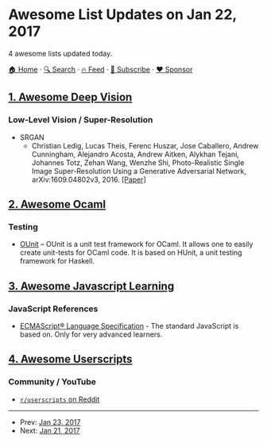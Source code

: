 # Awesome List Updates on Jan 22, 2017

4 awesome lists updated today.

[🏠 Home](/README.md) · [🔍 Search](https://www.trackawesomelist.com/search/) · [🔥 Feed](https://www.trackawesomelist.com/rss.xml) · [📮 Subscribe](https://trackawesomelist.us17.list-manage.com/subscribe?u=d2f0117aa829c83a63ec63c2f&id=36a103854c) · [❤️  Sponsor](https://github.com/sponsors/theowenyoung)



## [1. Awesome Deep Vision](/content/kjw0612/awesome-deep-vision/README.md)

### Low-Level Vision / Super-Resolution

*   SRGAN
    *   Christian Ledig, Lucas Theis, Ferenc Huszar, Jose Caballero, Andrew Cunningham, Alejandro Acosta, Andrew Aitken, Alykhan Tejani, Johannes Totz, Zehan Wang, Wenzhe Shi, Photo-Realistic Single Image Super-Resolution Using a Generative Adversarial Network, arXiv:1609.04802v3, 2016. [\[Paper\]](https://arxiv.org/pdf/1609.04802v3.pdf)

## [2. Awesome Ocaml](/content/ocaml-community/awesome-ocaml/README.md)

### Testing

*   [OUnit](http://ounit.forge.ocamlcore.org/) – OUnit is a unit test framework for OCaml. It allows one to easily create unit-tests for OCaml code. It is based on HUnit, a unit testing framework for Haskell.

## [3. Awesome Javascript Learning](/content/micromata/awesome-javascript-learning/README.md)

### JavaScript References

*   [ECMAScript® Language Specification](http://ecma-international.org/publications/standards/Ecma-262.htm) - The standard JavaScript is based on. Only for very advanced learners.

## [4. Awesome Userscripts](/content/bvolpato/awesome-userscripts/README.md)

### Community / YouTube

*   [`r/userscripts` on Reddit](https://www.reddit.com/r/userscripts/)

---

- Prev: [Jan 23, 2017](/content/2017/01/23/README.md)
- Next: [Jan 21, 2017](/content/2017/01/21/README.md)